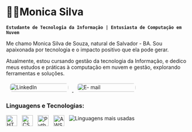 # 🚀💡Monica Silva
**`Estudante de Tecnologia da Informação | Entusiasta de Computação em Nuvem`**

<p>Me chamo Monica Silva de Souza, natural de Salvador - BA. Sou apaixonada por tecnologia e o impacto positivo que ela pode gerar.</p> 
<p></p>Atualmente, estou cursando gestão da tecnologia da Informação, e dedico meus estudos e práticas à computação em nuvem e gestão, explorando ferramentas e soluções.</p> 
<p>
 <a href="https://www.linkedin.com/in/monicasilvadesouza" target="_blank">
  <img 
    src="https://img.shields.io/badge/LinkedIn-%230A66C2?style=for-the-badge&logo=linkedin&logoColor=white" 
    alt="LinkedIn"
    style="border-radius: 20px; padding: 5px 10px; width: 160px; height: 23px;" />
 </a>
 <a href="mailto:monicasilvasouza94@gmail.com">
   <img 
    src="https://img.shields.io/badge/Email-%23D14836?style=for-the-badge&logo=gmail&logoColor=white" 
    alt="E- mail"
    style="border-radius: 20px; padding: 5px 10px; width: 160px; height: 23px;" />
 </a>


</p>

### Linguagens e Tecnologias:

<img
  align="left"
  alt="HTML"
  title="HTML"
  width="30px"
  height="30px"
  style="padding-right: 10px;"
  src="https://cdn.jsdelivr.net/gh/devicons/devicon@latest/icons/html5/html5-plain.svg" />
  
<img
  align="left"
  alt="CSS"
  title="CSS"
  width="30px"
  height="30px"
  style="padding-right: 10px;"
  src="https://cdn.jsdelivr.net/gh/devicons/devicon@latest/icons/css3/css3-original-wordmark.svg" />
  
<img
  align="left"
  alt="Python"
  title="Python"
  width="30px"
  height="30px"
  style="padding-right: 10px;"
  src="https://cdn.jsdelivr.net/gh/devicons/devicon@latest/icons/python/python-original.svg" />
  
<img
  align="left"
  alt="AWS"
  title="AWS"
  width="30px"
  height="30px"
  style="padding-right: 10px;"
  src="https://cdn.jsdelivr.net/gh/devicons/devicon@latest/icons/amazonwebservices/amazonwebservices-original-wordmark.svg" />


  
![Linguagens mais usadas](https://github-readme-stats.vercel.app/api/top-langs/?username=monicas27&layout=compact&langs_count=6&theme=default)

